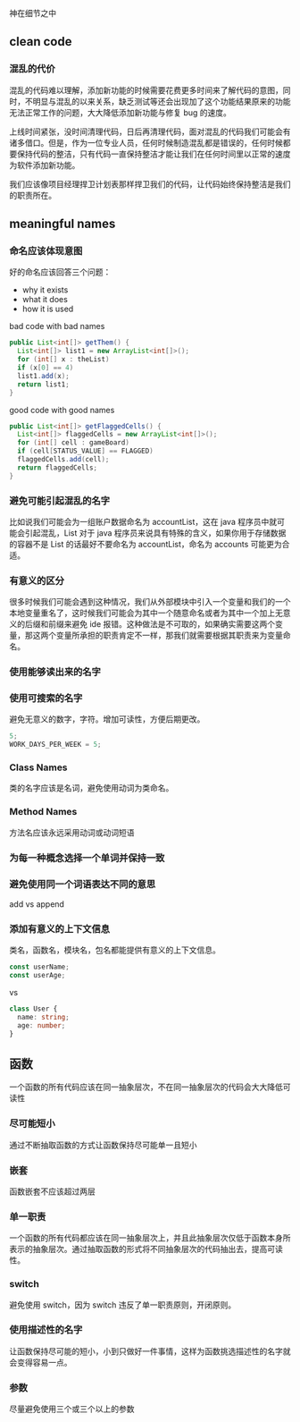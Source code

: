 神在细节之中

## clean code

### 混乱的代价

混乱的代码难以理解，添加新功能的时候需要花费更多时间来了解代码的意图，同时，不明显与混乱的以来关系，缺乏测试等还会出现加了这个功能结果原来的功能无法正常工作的问题，大大降低添加新功能与修复 bug 的速度。

上线时间紧张，没时间清理代码，日后再清理代码，面对混乱的代码我们可能会有诸多借口。但是，作为一位专业人员，任何时候制造混乱都是错误的，任何时候都要保持代码的整洁，只有代码一直保持整洁才能让我们在任何时间里以正常的速度为软件添加新功能。

我们应该像项目经理捍卫计划表那样捍卫我们的代码，让代码始终保持整洁是我们的职责所在。

## meaningful names

### 命名应该体现意图

好的命名应该回答三个问题：

- why it exists
- what it does
- how it is used

bad code with bad names

```java
public List<int[]> getThem() {
  List<int[]> list1 = new ArrayList<int[]>();
  for (int[] x : theList)
  if (x[0] == 4)
  list1.add(x);
  return list1;
}
```

good code with good names

```java
public List<int[]> getFlaggedCells() {
  List<int[]> flaggedCells = new ArrayList<int[]>();
  for (int[] cell : gameBoard)
  if (cell[STATUS_VALUE] == FLAGGED)
  flaggedCells.add(cell);
  return flaggedCells;
}
```

### 避免可能引起混乱的名字

比如说我们可能会为一组账户数据命名为 accountList，这在 java 程序员中就可能会引起混乱，List 对于 java 程序员来说具有特殊的含义，如果你用于存储数据的容器不是 List 的话最好不要命名为 accountList，命名为 accounts 可能更为合适。

### 有意义的区分

很多时候我们可能会遇到这种情况，我们从外部模块中引入一个变量和我们的一个本地变量重名了，这时候我们可能会为其中一个随意命名或者为其中一个加上无意义的后缀和前缀来避免 ide 报错。这种做法是不可取的，如果确实需要这两个变量，那这两个变量所承担的职责肯定不一样，那我们就需要根据其职责来为变量命名。

### 使用能够读出来的名字

### 使用可搜索的名字

避免无意义的数字，字符。增加可读性，方便后期更改。

```ts
5;
WORK_DAYS_PER_WEEK = 5;
```

### Class Names

类的名字应该是名词，避免使用动词为类命名。

### Method Names

方法名应该永远采用动词或动词短语

### 为每一种概念选择一个单词并保持一致

### 避免使用同一个词语表达不同的意思

add vs append

### 添加有意义的上下文信息

类名，函数名，模块名，包名都能提供有意义的上下文信息。

```ts
const userName;
const userAge;
```

vs

```ts
class User {
  name: string;
  age: number;
}
```

## 函数

一个函数的所有代码应该在同一抽象层次，不在同一抽象层次的代码会大大降低可读性

### 尽可能短小

通过不断抽取函数的方式让函数保持尽可能单一且短小

### 嵌套

函数嵌套不应该超过两层

### 单一职责

一个函数的所有代码都应该在同一抽象层次上，并且此抽象层次仅低于函数本身所表示的抽象层次。通过抽取函数的形式将不同抽象层次的代码抽出去，提高可读性。

### switch

避免使用 switch，因为 switch 违反了单一职责原则，开闭原则。

### 使用描述性的名字

让函数保持尽可能的短小，小到只做好一件事情，这样为函数挑选描述性的名字就会变得容易一点。

### 参数

尽量避免使用三个或三个以上的参数
